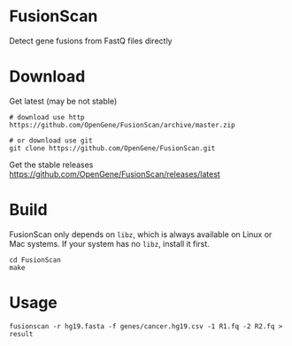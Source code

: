 # FusionScan
Detect gene fusions from FastQ files directly

# Download
Get latest (may be not stable)
```shell
# download use http
https://github.com/OpenGene/FusionScan/archive/master.zip

# or download use git
git clone https://github.com/OpenGene/FusionScan.git
```
Get the stable releases  
https://github.com/OpenGene/FusionScan/releases/latest

# Build
FusionScan only depends on `libz`, which is always available on Linux or Mac systems. If your system has no `libz`, install it first.
```shell
cd FusionScan
make
```

# Usage
```shell
fusionscan -r hg19.fasta -f genes/cancer.hg19.csv -1 R1.fq -2 R2.fq > result
```
